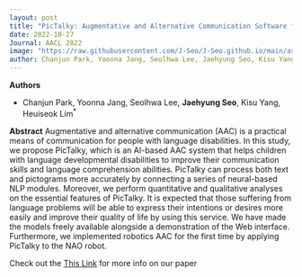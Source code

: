 ```yaml
---
layout: post
title: "PicTalky: Augmentative and Alternative Communication Software for Language Developmental Disabilities"
date: 2022-10-27
Journal: AACL 2022
image: "https://raw.githubusercontent.com/J-Seo/J-Seo.github.io/main/assets/img/aacl2022.png"
author: Chanjun Park, Yoonna Jang, Seolhwa Lee, Jaehyung Seo, Kisu Yang, Heuiseok Lim*
---
```

**Authors**
- Chanjun Park, Yoonna Jang, Seolhwa Lee, **Jaehyung Seo**, Kisu Yang, Heuiseok Lim<sup>*</sup>

**Abstract**
Augmentative and alternative communication (AAC) is a practical means of communication for people with language disabilities. In this study, we propose PicTalky, which is an AI-based AAC system that helps children with language developmental disabilities to improve their communication skills and language comprehension abilities. PicTalky can process both text and pictograms more accurately by connecting a series of neural-based NLP modules. Moreover, we perform quantitative and qualitative analyses on the essential features of PicTalky. It is expected that those suffering from language problems will be able to express their intentions or desires more easily and improve their quality of life by using this service. We have made the models freely available alongside a demonstration of the Web interface. Furthermore, we implemented robotics AAC for the first time by applying PicTalky to the NAO robot.

Check out the [This Link][DOI] for more info on our paper

[DOI]: https://arxiv.org/abs/2109.12941

